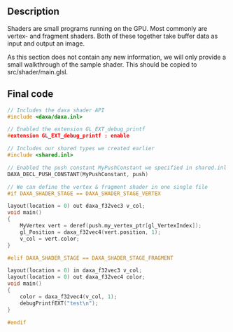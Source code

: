 ## Description

Shaders are small programs running on the GPU. Most commonly are vertex- and fragment shaders. Both of these together take buffer data as input and output an image.

As this section does not contain any new information, we will only provide a small walkthrough of the sample shader. This should be copied to src/shader/main.glsl.

## Final code

```cpp
// Includes the daxa shader API
#include <daxa/daxa.inl>

// Enabled the extension GL_EXT_debug_printf
#extension GL_EXT_debug_printf : enable

// Includes our shared types we created earlier
#include <shared.inl>

// Enabled the push constant MyPushConstant we specified in shared.inl
DAXA_DECL_PUSH_CONSTANT(MyPushConstant, push)

// We can define the vertex & fragment shader in one single file
#if DAXA_SHADER_STAGE == DAXA_SHADER_STAGE_VERTEX

layout(location = 0) out daxa_f32vec3 v_col;
void main()
{
    MyVertex vert = deref(push.my_vertex_ptr[gl_VertexIndex]);
    gl_Position = daxa_f32vec4(vert.position, 1);
    v_col = vert.color;
}

#elif DAXA_SHADER_STAGE == DAXA_SHADER_STAGE_FRAGMENT

layout(location = 0) in daxa_f32vec3 v_col;
layout(location = 0) out daxa_f32vec4 color;
void main()
{
    color = daxa_f32vec4(v_col, 1);
    debugPrintfEXT("test\n");
}

#endif
```
